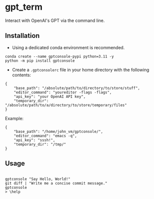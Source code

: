 # gpt_term
Interact with OpenAI's GPT via the command line.

## Installation

- Using a dedicated conda environment is recommended.

```
conda create --name gptconsole-pypi python=3.11 -y
python -m pip install gptconsole
```

- Create a `.gptconsolerc` file in your home directory with the following contents:

```
{
    "base_path": "/absolute/path/to/directory/to/store/stuff",
    "editor_command": "youreditor -flags -flags",
    "api_key": "your OpenAI API key",
    "temporary_dir": "/absolute/path/to/a/directory/to/store/temporary/files"
}

```

Example:

```
{
    "base_path": "/home/john_vm/gptconsole/",
    "editor_command": "emacs -q",
    "api_key": "sssh!",
    "temporary_dir": "/tmp/"
}

```

## Usage

```

gptconsole "Say Hello, World!"
git diff | "Write me a concise commit message."
gptconsole
> \help

```
